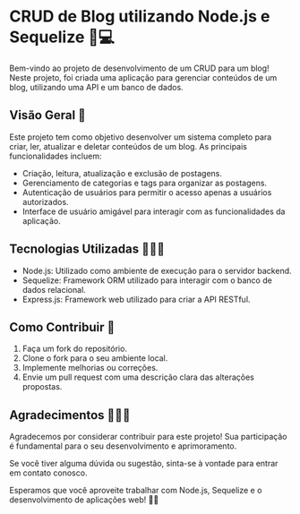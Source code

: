 # CRUD de Blog utilizando Node.js e Sequelize 📝💻

Bem-vindo ao projeto de desenvolvimento de um CRUD para um blog! Neste projeto, foi criada uma aplicação para gerenciar conteúdos de um blog, utilizando uma API e um banco de dados. 

## Visão Geral 🧐

Este projeto tem como objetivo desenvolver um sistema completo para criar, ler, atualizar e deletar conteúdos de um blog. As principais funcionalidades incluem:

- Criação, leitura, atualização e exclusão de postagens.
- Gerenciamento de categorias e tags para organizar as postagens.
- Autenticação de usuários para permitir o acesso apenas a usuários autorizados.
- Interface de usuário amigável para interagir com as funcionalidades da aplicação.

## Tecnologias Utilizadas 👩🏾‍💻

- Node.js: Utilizado como ambiente de execução para o servidor backend.
- Sequelize: Framework ORM utilizado para interagir com o banco de dados relacional.
- Express.js: Framework web utilizado para criar a API RESTful.

## Como Contribuir 📑

1. Faça um fork do repositório.
2. Clone o fork para o seu ambiente local.
3. Implemente melhorias ou correções.
4. Envie um pull request com uma descrição clara das alterações propostas.

## Agradecimentos 🙇🏾‍♀️

Agradecemos por considerar contribuir para este projeto! Sua participação é fundamental para o seu desenvolvimento e aprimoramento.

Se você tiver alguma dúvida ou sugestão, sinta-se à vontade para entrar em contato conosco.

Esperamos que você aproveite trabalhar com Node.js, Sequelize e o desenvolvimento de aplicações web! 🚀📝


